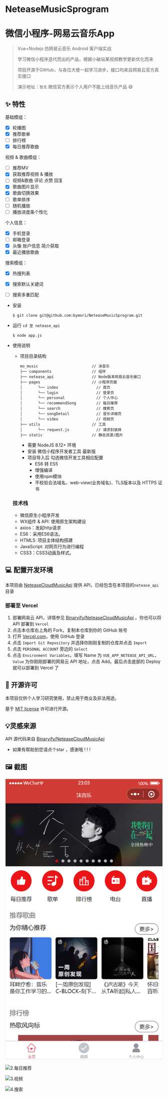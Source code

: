 # NeteaseMusicSprogram
# 微信小程序-网易云音乐App

> Vue+Nodejs 仿网易云音乐 Android 客户端实战
>
> 学习微信小程序迭代而出的产品，根据小破站某视频教学更新优化而来
>
> 项目开源于GitHub，与各位大佬一起学习进步，接口均来自网易云官方真实接口
>
> 演示地址：`暂无` 微信官方表示个人用户不能上线音乐产品  😅

## ✨ 特性

基础模组：
- [x] 轮播图
- [x] 推荐歌单
- [ ] 排行榜
- [x] 每日推荐歌曲

视频 & 歌曲模组：

- [ ] 推荐MV
- [x] 获取推荐视频 & 播放
- [ ] 视频&歌曲 评论 点赞 回复
- [x] 歌曲图片显示
- [x] 歌曲切换效果
- [ ] 歌单排序
- [ ] 随机播放
- [ ] 播放进度条个性化

个人信息：

- [x] 手机登录
- [ ] 邮箱登录
- [x] 头像 账户信息 简介获取
- [x] 最近播放歌曲

搜索模组：

- [x] 热搜列表
- [x] 搜索默认关键词
- [ ] 搜索多重匹配




- 安装 

  ```
  $ git clone git@github.com:bymori/NeteaseMusicSprogram.git

- 运行 `cd 至 netease_api`

  ```
  $ node app.js

- 使用说明

  - 项目目录结构

    ```html
    mo_music                        // 沫音乐
    ├── components                  // 组件
    ├── netease_api        		    // Node版本网易云音乐接口
    ├── pages                       // 小程序页面
    │       └── index                 // 首页
    │       └── login                 // 登录页
    │       └── personal              // 个人中心
    │       └── recommendSong         // 每日推荐
    │       └── search                // 搜索页
    │       └── songDetail            // 音乐详细页
    │       └── video                 // 视频页
    ├── utils                       // 工具
    │       └── request.js            // 请求封装体
    ├── static                      // 静态资源/图片
    ```
    
    - 需要 NodeJS 8.12+ 环境
    - 安装 微信小程序开发者工具 最新版 
    - 项目导入后 勾选微信开发工具相应配置
      - ES6 转 ES5
      - 增强编译
      - 使用npm模块
      - 不校验合法域名、web-view(业务域名)、TLS版本以及 HTTPS 证书

  ### 技术栈
  - 微信原生小程序开发
  - WX组件 & API: 使用原生架构建设
  - axios：发起http请求
  - ES6：采用ES6语法。
  - HTML5: 项目主体结构搭建
  - JavaScript: 对网页行为进行编程
  - CSS3：CSS3动画及样式。

## 💻 配置开发环境

本项目由 [NeteaseCloudMusicApi](https://github.com/Binaryify/NeteaseCloudMusicApi) 提供 API，已经包含在本项目的`netease_api`目录

### 部署至 Vercel

1. 部署网易云 API，详情参见 [Binaryify/NeteaseCloudMusicApi](https://neteasecloudmusicapi.vercel.app/#/?id=安装) 。你也可以将 API 部署到 `Vercel`
2. 点击本仓库右上角的 Fork，复制本仓库到你的 GitHub 账号
3. 打开 [Vercel.com](https://vercel.com/)，使用 GitHub 登录
4. 点击 `Import Git Repository` 并选择你刚刚复制的仓库并点击 `Import`
5. 点击 `PERSONAL ACCOUNT` 旁边的 `Select`
6. 点击 `Environment Variables`，填写 Name 为 `VUE_APP_NETEASE_API_URL`，`Value` 为你刚刚部署的网易云 API 地址，点击 Add。最后点击底部的 Deploy 就可以部署到 Vercel 了

## 📜  开源许可
本项目仅供个人学习研究使用，禁止用于商业及非法用途。

基于  [MIT license](https://opensource.org/licenses/MIT) 许可进行开源。

## 💡灵感来源

API 源代码来自 [Binaryify/NeteaseCloudMusicApi](https://github.com/Binaryify/NeteaseCloudMusicApi)

- 如果有帮助到您请点个star ，感谢哦 ! ! !

## 🖼️ 截图

![1.主页](./static/Project_picture/1.主页.png)

![2.每日推荐](D:\Test_project\Github\NeteaseMusicSprogram\static\Project_picture\2.每日推荐.png)

![3.视频](D:\Test_project\Github\NeteaseMusicSprogram\static\Project_picture\3.视频.png)

![4.搜索](D:\Test_project\Github\NeteaseMusicSprogram\static\Project_picture\4.搜索.png)

